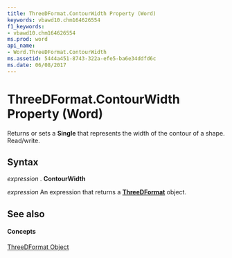 ```yaml
---
title: ThreeDFormat.ContourWidth Property (Word)
keywords: vbawd10.chm164626554
f1_keywords:
- vbawd10.chm164626554
ms.prod: word
api_name:
- Word.ThreeDFormat.ContourWidth
ms.assetid: 5444a451-8743-322a-efe5-ba6e34ddfd6c
ms.date: 06/08/2017
---
```



# ThreeDFormat.ContourWidth Property (Word)

Returns or sets a **Single** that represents the width of the contour of a shape. Read/write.


## Syntax

 _expression_ . **ContourWidth**

 _expression_ An expression that returns a **[ThreeDFormat](threedformat-object-word.md)** object.


## See also


#### Concepts


[ThreeDFormat Object](threedformat-object-word.md)


